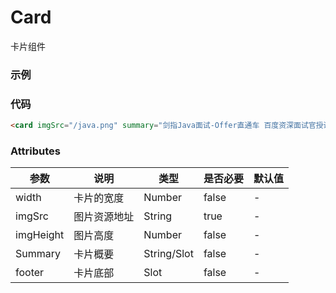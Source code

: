 # Card
卡片组件

### 示例
<card imgSrc="tmdUI/java.png" summary="剑指Java面试-Offer直通车 百度资深面试官授课"></card>

### 代码
```html
<card imgSrc="/java.png" summary="剑指Java面试-Offer直通车 百度资深面试官授课"></card>
```

### Attributes
| 参数 | 说明 | 类型 | 是否必要 | 默认值 |
| --- | --- | --- |   ---   |  ---  |
| width | 卡片的宽度 | Number | false | - |
| imgSrc | 图片资源地址 | String | true | - |
| imgHeight | 图片高度 | Number | false | - |
| Summary | 卡片概要 | String/Slot | false | - |
| footer | 卡片底部 | Slot | false | - |